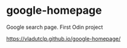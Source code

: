 # google-homepage
Google search page. First Odin project


https://vladutclp.github.io/google-homepage/